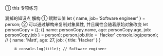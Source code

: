 
① this 专项练习


漏掉的知识点
    解构
        ① 赋默认值
            let { name, job='Software engineer' } = person; 
        ② 可以通过解构来复制对象属性, 并且属性会随着原始对象改变
            let personCopy = {};
            ({ name: personCopy.name, age: personCopy.age, job: personCopy.job } = person);
            person.job.title = 'Hacker' 
            console.log(person); //  { name: 'Matt', age: 27, job: { title: 'Hacker' } }
        
        ③ console.log(title); // Software engineer
        
        
        
        
